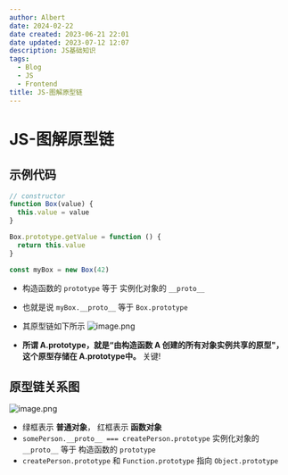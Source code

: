 ```yaml
---
author: Albert
date: 2024-02-22
date created: 2023-06-21 22:01
date updated: 2023-07-12 12:07
description: JS基础知识
tags:
  - Blog
  - JS
  - Frontend
title: JS-图解原型链
---
```


# JS-图解原型链

## 示例代码

```js
// constructor
function Box(value) {
  this.value = value
}

Box.prototype.getValue = function () {
  return this.value
}

const myBox = new Box(42)
```

- 构造函数的 `prototype` 等于 实例化对象的 `__proto__`
- 也就是说 `myBox.__proto__` 等于 `Box.prototype`
- 其原型链如下所示
  ![image.png](https://img-20221128.oss-cn-shanghai.aliyuncs.com/img-2023-05/20230621220441.png)

- **所谓 A.prototype，就是“由构造函数 A 创建的所有对象实例共享的原型"，这个原型存储在 A.prototype中。** 关键!

## 原型链关系图

![image.png](https://img-20221128.oss-cn-shanghai.aliyuncs.com/img-2023-05/20230621221124.png)

- 绿框表示 **普通对象**， 红框表示 **函数对象**
- `somePerson.__proto__ === createPerson.prototype` 实例化对象的 `__proto__` 等于 构造函数的 `prototype`
- `createPerson.prototype` 和 `Function.prototype` 指向 `Object.prototype`
